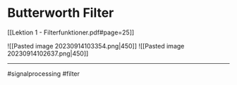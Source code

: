 # Butterworth Filter
[[Lektion 1 - Filterfunktioner.pdf#page=25]]

![[Pasted image 20230914103354.png|450]]
![[Pasted image 20230914102637.png|450]]


---
#signalprocessing #filter 